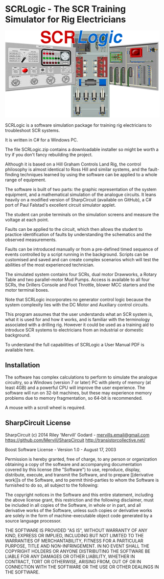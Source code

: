 # SCRLogic - The SCR Training Simulator for Rig Electricians

<p align="center">
<img src="https://raw.githubusercontent.com/gary-1959/SCRLogic/main/User%20Manual/Images/SPLASH.png" alt="SCRLogic - The SCR Training Simulator for Rig Electricians" title="SCRLogic - The SCR Training Simulator for Rig Electricians">
</p>

SCRLogic is a software simulation package for training rig electricians to troubleshoot SCR systems.

It is written in C# for a Windows PC.

The file SCRLogic.zip contains a downloadable installer so might be worth a try if you don't fancy rebuilding the project. 
																
Although it is based on a Hill Graham Controls Land Rig, the control philosophy is almost identical to Ross Hill and similar systems, and the fault-finding techniques learned by using the software can be applied to a whole range of equipment.

The software is built of two parts: the graphic representation of the system equipment, and a mathematical simulation of the analogue circuits. It leans heavily on a modified version of SharpCircuit (available on GitHub), a C# port of Paul Falstad's excellent circuit simulator applet.

The student can probe terminals on the simulation screens and measure the voltage at each point.

Faults can be applied to the circuit, which then allows the student to practice identification of faults by understanding the schematics and the observed measurements.

Faults can be introduced manually or from a pre-defined timed sequence of events controlled by a script running in the background. Scripts can be customised and saved and can create complex scenarios which will test the abilities of the most experienced technician.

The simulated system contains four SCRs, dual motor Drawworks, a Rotary Table and two parallel-motor Mud Pumps. Access is available to all four SCRs, the Drillers Console and Foot Throttle, blower MCC starters and the motor terminal boxes. 

Note that SCRLogic incorporates no generator control logic because the system complexity lies with the DC Motor and Auxiliary control circuits.

This program assumes that the user understands what an SCR system is, what it is used for and how it works, and is familiar with the terminology associated with a drilling rig. However it could be used as a training aid to introduce SCR systems to electricians from an industrial or domestic background.

To understand the full capabilities of SCRLogic a User Manual PDF is available here.

## Installation

The software has complex calculations to perform to simulate the analogue circuitry, so a Windows (version 7 or later) PC with plenty of memory (at least 4GB) and a powerful CPU will improve the user experience. The software will run on 32-bit machines, but these may experience memory problems due to memory fragmentation, so 64-bit is recommended.

A mouse with a scroll wheel is required.

## SharpCircuit License

SharpCircuit (c) 2014 Riley 'Mervill' Godard - mervills.email@gmail.com
https://github.com/Mervill/SharpCircuit
http://transistorcollective.net/

Boost Software License - Version 1.0 - August 17, 2003
 
Permission is hereby granted, free of charge, to any person or organization
obtaining a copy of the software and accompanying documentation covered by
this license (the "Software") to use, reproduce, display, distribute,
execute, and transmit the Software, and to prepare [[derivative work]]s of the
Software, and to permit third-parties to whom the Software is furnished to
do so, all subject to the following:
 
The copyright notices in the Software and this entire statement, including
the above license grant, this restriction and the following disclaimer,
must be included in all copies of the Software, in whole or in part, and
all derivative works of the Software, unless such copies or derivative
works are solely in the form of machine-executable object code generated by
a source language processor.
 
THE SOFTWARE IS PROVIDED "AS IS", WITHOUT WARRANTY OF ANY KIND, EXPRESS OR
IMPLIED, INCLUDING BUT NOT LIMITED TO THE WARRANTIES OF MERCHANTABILITY,
FITNESS FOR A PARTICULAR PURPOSE, TITLE AND NON-INFRINGEMENT. IN NO EVENT
SHALL THE COPYRIGHT HOLDERS OR ANYONE DISTRIBUTING THE SOFTWARE BE LIABLE
FOR ANY DAMAGES OR OTHER LIABILITY, WHETHER IN CONTRACT, TORT OR OTHERWISE,
ARISING FROM, OUT OF OR IN CONNECTION WITH THE SOFTWARE OR THE USE OR OTHER
DEALINGS IN THE SOFTWARE.


